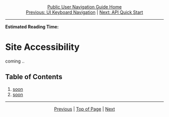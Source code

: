 <div align="center"><a href="/onestop/public-user">Public User Navigation Guide Home</a></div>
<div align="center"><a href="/onestop/public-user/ui/keyboard-navigation">Previous: UI Keyboard Navigation</a> | <a href="/onestop/public-user/api/quickstart">Next: API Quick Start</a></div>
<hr>

**Estimated Reading Time:**

# Site Accessibility

coming .. 
## Table of Contents
1. [soon](/onestop/)
1. [soon](/onestop/)

<hr>
<div align="center"><a href="/onestop/public-user/ui/keyboard-navigation">Previous</a> | <a href="#site-accessibility">Top of Page</a> | <a href="/onestop/public-user/api/quickstart">Next</a></div>
